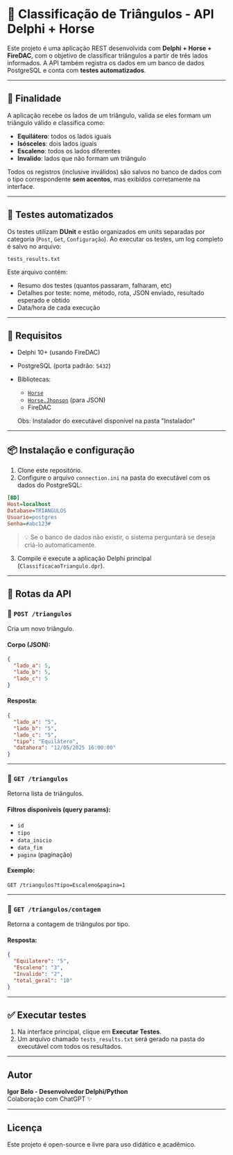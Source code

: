 # 🧠 Classificação de Triângulos - API Delphi + Horse

Este projeto é uma aplicação REST desenvolvida com **Delphi + Horse + FireDAC**, com o objetivo de classificar triângulos a partir de três lados informados. A API também registra os dados em um banco de dados PostgreSQL e conta com **testes automatizados**.

---

## 🎯 Finalidade

A aplicação recebe os lados de um triângulo, valida se eles formam um triângulo válido e classifica como:

- **Equilátero**: todos os lados iguais
- **Isósceles**: dois lados iguais
- **Escaleno**: todos os lados diferentes
- **Invalido**: lados que não formam um triângulo

Todos os registros (inclusive inválidos) são salvos no banco de dados com o tipo correspondente **sem acentos**, mas exibidos corretamente na interface.

---

## 🧪 Testes automatizados

Os testes utilizam **DUnit** e estão organizados em units separadas por categoria (`Post`, `Get`, `Configuração`). Ao executar os testes, um log completo é salvo no arquivo:

```
tests_results.txt
```

Este arquivo contém:

- Resumo dos testes (quantos passaram, falharam, etc)
- Detalhes por teste: nome, método, rota, JSON enviado, resultado esperado e obtido
- Data/hora de cada execução

---

## 🔧 Requisitos

- Delphi 10+ (usando FireDAC)
- PostgreSQL (porta padrão: `5432`)
- Bibliotecas:
  - [`Horse`](https://github.com/HashLoad/horse)
  - [`Horse.Jhonson`](https://github.com/HashLoad/horse-jhonson) (para JSON)
  - FireDAC

  Obs: Instalador do executável disponível na pasta "Instalador"

---

## 📦 Instalação e configuração

1. Clone este repositório.
2. Configure o arquivo `connection.ini` na pasta do executável com os dados do PostgreSQL:

```ini
[BD]
Host=localhost
Database=TRIANGULOS
Usuario=postgres
Senha=#abc123#
```

> 💡 Se o banco de dados não existir, o sistema perguntará se deseja criá-lo automaticamente.

3. Compile e execute a aplicação Delphi principal (`ClassificacaoTriangulo.dpr`).

---

## 🚀 Rotas da API

### 🔹 `POST /triangulos`

Cria um novo triângulo.

#### Corpo (JSON):

```json
{
  "lado_a": 5,
  "lado_b": 5,
  "lado_c": 5
}
```

#### Resposta:

```json
{
  "lado_a": "5",
  "lado_b": "5",
  "lado_c": "5",
  "tipo": "Equilátero",
  "datahora": "12/05/2025 16:00:00"
}
```

---

### 🔹 `GET /triangulos`

Retorna lista de triângulos.

#### Filtros disponíveis (query params):

- `id`
- `tipo`
- `data_inicio`
- `data_fim`
- `pagina` (paginação)

#### Exemplo:

```
GET /triangulos?tipo=Escaleno&pagina=1
```

---

### 🔹 `GET /triangulos/contagem`

Retorna a contagem de triângulos por tipo.

#### Resposta:

```json
{
  "Equilatero": "5",
  "Escaleno": "3",
  "Invalido": "2",
  "total_geral": "10"
}
```

---

## ✅ Executar testes

1. Na interface principal, clique em **Executar Testes**.
2. Um arquivo chamado `tests_results.txt` será gerado na pasta do executável com todos os resultados.

---

##  Autor

**Igor Belo - Desenvolvedor Delphi/Python**  
Colaboração com ChatGPT ✨

---

##  Licença

Este projeto é open-source e livre para uso didático e acadêmico.

